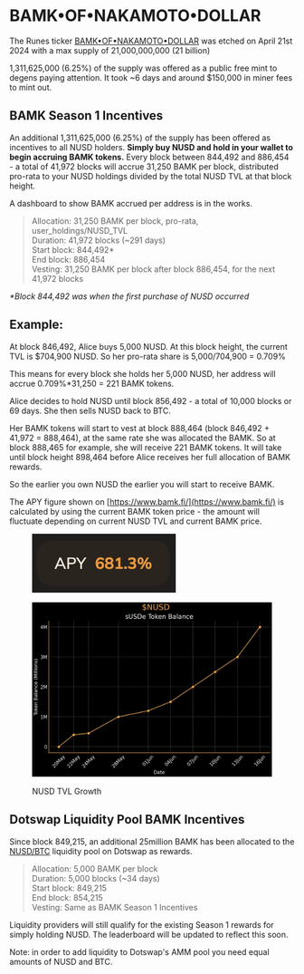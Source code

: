 # BAMK•OF•NAKAMOTO•DOLLAR

The Runes ticker [BAMK•OF•NAKAMOTO•DOLLAR](https://magiceden.io/runes/BAMK%E2%80%A2OF%E2%80%A2NAKAMOTO%E2%80%A2DOLLAR) was etched on April 21st 2024 with a max supply of 21,000,000,000 (21 billion)

1,311,625,000 (6.25%) of the supply was offered as a public free mint to degens paying attention. It took \~6 days and around $150,000 in miner fees to mint out.&#x20;

## BAMK Season 1 Incentives

An additional 1,311,625,000 (6.25%) of the supply has been offered as incentives to all NUSD holders. **Simply buy NUSD and hold in your wallet to begin accruing BAMK tokens.** Every block between 844,492 and 886,454 - a total of 41,972 blocks will accrue 31,250 BAMK per block, distributed pro-rata to your NUSD holdings divided by the total NUSD TVL at that block height.

A dashboard to show BAMK accrued per address is in the works.

> Allocation: 31,250 BAMK per block, pro-rata, user\_holdings/NUSD\_TVL \
> Duration: 41,972 blocks (\~291 days) \
> Start block: 844,492\* \
> End block: 886,454 \
> Vesting: 31,250 BAMK per block after block 886,454, for the next 41,972 blocks

_\*Block 844,492 was when the first purchase of NUSD occurred_

## Example:

At block 846,492, Alice buys 5,000 NUSD. At this block height, the current TVL is $704,900 NUSD. So her pro-rata share is 5,000/704,900 = 0.709%

This means for every block she holds her 5,000 NUSD, her address will accrue 0.709%\*31,250 = 221 BAMK tokens.

Alice decides to hold NUSD until block 856,492 - a total of 10,000 blocks or 69 days. She then sells NUSD back to BTC.&#x20;

Her BAMK tokens will start to vest at block 888,464 (block 846,492 + 41,972 = 888,464), at the same rate she was allocated the BAMK. So at block 888,465 for example, she will receive 221 BAMK tokens. It will take until block height 898,464 before Alice receives her full allocation of BAMK rewards.

So the earlier you own NUSD the earlier you will start to receive BAMK.

The APY figure shown on [https://www.bamk.fi/](https://www.bamk.fi/) is calculated by using the current BAMK token price - the amount will fluctuate depending on current NUSD TVL and current BAMK price.

<figure><img src=".gitbook/assets/Screenshot 2024-06-03 at 10.54.45.png" alt=""><figcaption></figcaption></figure>

<figure><img src=".gitbook/assets/image.png" alt=""><figcaption><p>NUSD TVL Growth</p></figcaption></figure>

## Dotswap Liquidity Pool BAMK Incentives

Since block 849,215, an additional 25million BAMK has been allocated to the [NUSD/BTC](https://www.dotswap.app/swap#R\_BTC\_NUSD%E2%80%A2NUSD%E2%80%A2NUSD%E2%80%A2NUSD) liquidity pool on Dotswap as rewards.

> Allocation: 5,000 BAMK per block \
> Duration: 5,000 blocks (\~34 days) \
> Start block: 849,215 \
> End block: 854,215 \
> Vesting: Same as BAMK Season 1 Incentives

Liquidity providers will still qualify for the existing Season 1 rewards for simply holding NUSD. The leaderboard will be updated to reflect this soon.

Note: in order to add liquidity to Dotswap's AMM pool you need equal amounts of NUSD and BTC.&#x20;
